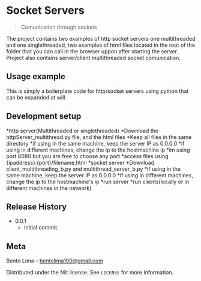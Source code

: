 # Socket Servers
> Comunication through sockets

The project contains two examples of http socket servers one multithreaded and one singlethreaded, two examples of html files located in the root of the folder
that you can call in the browser uppon after starting the server. Project also contains server/client multithreaded socket comunication.

## Usage example

This is  simply a boilerplate code for http/socket servers using python that can be expanded at will.

## Development setup

*http server(Multithreaded or singlethreaded)
  *Download the httpServer_multithread.py file, and the html files
  *Keep all files in the same directory
  *if using in the same machine, keep the server IP as 0.0.0.0
  *if using in different machines, change the ip to the hostmachine ip
  *im using port 8080 but you are free to choose any port
  *access files using {ipaddress}:{port}/filename.html
*socket server
  *Download client_multithreading_b.py and multithread_server_b.py
  *if using in the same machine, keep the server IP as 0.0.0.0
  *if using in different machines, change the ip to the hostmachine's ip
  *run server
  *run clients(locally or in different machines in the network)
  
## Release History

* 0.0.1
    * Initial commit

## Meta

Bento Lima – bentolima100@gmail.com

Distributed under the Mit license. See ``LICENSE`` for more information.
